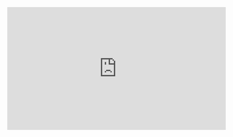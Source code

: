 <style>.embed-container { position: relative; padding-bottom: 56.25%; padding-top: 0px; height: 0; overflow: hidden; max-width: 100%; height: auto; } .embed-container iframe, .embed-container object, .embed-container embed { position: absolute; top: 0; left: 0; width: 100%; height: 100%; }</style><div class='embed-container'><iframe src='http://www.youtube.com/embed/Ls92l0YWaNk' frameborder='0' allowfullscreen></iframe></div>
